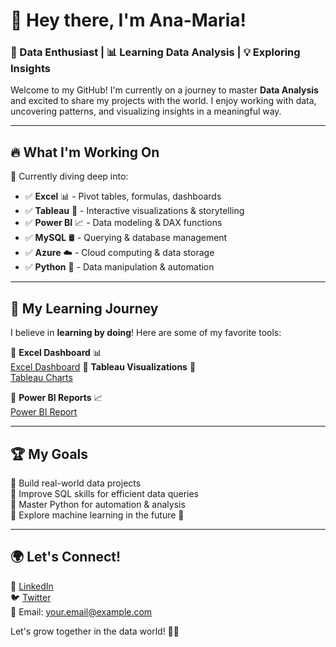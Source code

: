 # 👋 Hey there, I'm Ana-Maria! 

### 🚀 Data Enthusiast | 📊 Learning Data Analysis | 💡 Exploring Insights

Welcome to my GitHub! I'm currently on a journey to master **Data Analysis** and excited to share my projects with the world. I enjoy working with data, uncovering patterns, and visualizing insights in a meaningful way.  

---

## 🔥 What I'm Working On  
📌 Currently diving deep into:  
- ✅ **Excel** 📊 - Pivot tables, formulas, dashboards  
- ✅ **Tableau** 🎨 - Interactive visualizations & storytelling  
- ✅ **Power BI** 📈 - Data modeling & DAX functions  
- ✅ **MySQL** 🛢️ - Querying & database management  
- ✅ **Azure** ☁️ - Cloud computing & data storage  
- ✅ **Python** 🐍 - Data manipulation & automation  

---

## 🎯 My Learning Journey  
I believe in **learning by doing**! Here are some of my favorite tools:  

🌟 **Excel Dashboard** 📊  
[Excel Dashboard](https://github.com/Ana-Maria09/Retail-Sale-Analysis-Using-Excel-) 
🌟 **Tableau Visualizations** 🎨  
[Tableau Charts](https://user-images.githubusercontent.com/00000000/0000000000-tableau-visualization.jpg)  

🌟 **Power BI Reports** 📈  
[Power BI Report](https://user-images.githubusercontent.com/00000000/0000000000-powerbi-dashboard.jpg)  

---

## 🏆 My Goals  
🔹 Build real-world data projects  
🔹 Improve SQL skills for efficient data queries  
🔹 Master Python for automation & analysis  
🔹 Explore machine learning in the future 🤖  

---

## 🌍 Let's Connect!  
💼 [LinkedIn](https://www.linkedin.com/in/yourprofile)  
🐦 [Twitter](https://twitter.com/yourhandle)  
📧 Email: your.email@example.com  

Let's grow together in the data world! 🚀✨  
